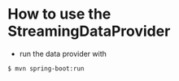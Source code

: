 # How to use the StreamingDataProvider

- run the data provider with
```sh
$ mvn spring-boot:run
```
